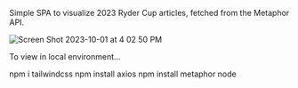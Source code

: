 Simple SPA to visualize 2023 Ryder Cup articles, fetched from the Metaphor API.

![Screen Shot 2023-10-01 at 4 02 50 PM](https://github.com/aj-marci/metaphor-api/assets/129189083/d027b68c-c978-468b-834a-0410f2def329)

To view in local environment...

npm i tailwindcss
npm install axios
npm install metaphor node
